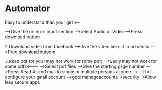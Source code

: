 # Automator
<!-- A simple GUI automator app:
Properties:
1.Download Audio and Video from youtube
--> Easy to understand than your girl <--

-->Give the url in url input section 
-->select Audio or Video
-->Press download buttom

2.Download video from facebook
-->Give the video link/url in url sectio 
-->Pree download butoom

3.Read pdf for you (may not work for some pdf)
-->Sadly may not work for some pdfs<---
-->Select pdf files 
-->Give the starting page number 
-->Press Read 
4.send mail to single or multiple persons at once -->
-->firt configure your gmail account 
-->goto manageaccounts ->security ->Allow less secure apps


